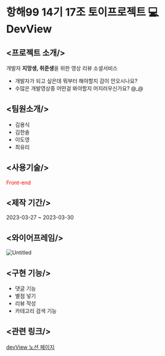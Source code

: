# 항해99 14기 17조 토이프로젝트 💻DevView

## <프로젝트 소개/>
개발자 **지망생, 취준생**을 위한 영상 리뷰 소셜서비스
- 개발자가 되고 싶은데 뭐부터 해야할지 감이 안오시나요?
- 수많은 개발영상중 어떤걸 봐야할지 어지러우신가요? @_@
## <팀원소개/>
- 김용식
- 김한솔
- 이도영
- 최유리

## <사용기술/>
<span style="color:red">Front-end</span>

## <제작 기간/>
2023-03-27 ~ 2023-03-30

## <와이어프레임/>
![Untitled](https://s3-us-west-2.amazonaws.com/secure.notion-static.com/22d1ef64-8718-4367-8349-8c6eca5c81bd/Untitled.png)

## <구현 기능/>
- 댓글 기능
- 별점 넣기
- 리뷰 작성
- 카테고리 검색 기능

## <관련 링크/>
[devView 노션 페이지](https://www.notion.so/17-29c85bad320f4d2590d4faa5c37b123b)
